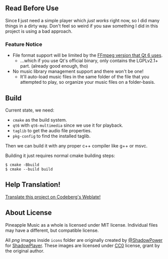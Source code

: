 ## Read Before Use

Since **I** just need a simple player which *just works* right now, so I did many things in a dirty way. Don't feel so weird if you saw something I did in this project is using a bad approach.

### Feature Notice

- File format support will be limited by the [FFmpeg version that Qt 6 uses](https://doc.qt.io/qt-6/qtmultimedia-attribution-ffmpeg.html).
  - ...which if you use Qt's official binary, only contains the LGPLv2.1+ part. (already good enough, tho)
- No music library management support and there won't be one!
  - It'll auto-load music files in the same folder of the file that you attempted to play, so organize your music files on a folder-basis.

## Build

Current state, we need:

 - `cmake` as the build system.
 - `qt6` with `qt6-multimedia` since we use it for playback.
 - `taglib` to get the audio file properties.
 - `pkg-config` to find the installed taglib.

Then we can build it with any proper c++ compiler like g++ or msvc.

Building it just requires normal cmake building steps:

```shell
$ cmake -Bbuild
$ cmake --build build
```

## Help Translation!

[Translate this project on Codeberg's Weblate!](https://translate.codeberg.org/projects/pineapple-apps/pineapple-music/)

## About License

Pineapple Music as a whole is licensed under MIT license. Individual files may have a different, but compatible license.

All *png* images inside `icons` folder are originally created by [@ShadowPower](https://github.com/ShadowPower/) for [ShadowPlayer](https://github.com/ShadowPower/ShadowPlayer). These images are licensed under [CC0](https://creativecommons.org/publicdomain/zero/1.0/legalcode) license, grant by the original author.
